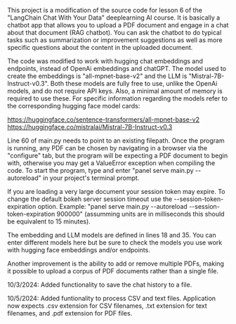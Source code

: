 This project is a modification of the source code for lesson 6 of the "LangChain Chat With Your Data" deeplearning AI course. It is basically a chatbot app that allows you to upload a PDF document and engage in a chat about that document (RAG chatbot). You can ask the chatbot to do typical tasks such as summarization or improvement suggestions as well as more specific questions about the content in the uploaded document.

The code was modified to work with hugging chat embeddings and endpoints, instead of OpenAi embeddings and chatGPT. The model used to create the embeddings is "all-mpnet-base-v2" and the LLM is "Mistral-7B-Instruct-v0.3". Both these models are fully free to use, unlike the OpenAi models, and do not require API keys. Also, a minimal amount of memory is required to use these. For specific information regarding the models refer to the corresponding hugging face model cards:

https://huggingface.co/sentence-transformers/all-mpnet-base-v2 https://huggingface.co/mistralai/Mistral-7B-Instruct-v0.3 

Line 60 of main.py needs to point to an existing filepath. Once the program is running, any PDF can be chosen by navigating in a browser via the "configure" tab, but the program will be expecting a PDF document to begin with, otherwise you may get a ValueError exception when compiling the code. To start the program, type and enter "panel serve main.py --autoreload" in your project's terminal prompt.

If you are loading a very large document your session token may expire. To change the default bokeh server session timeout use the --session-token-expiration option. Example: "panel serve main.py --autoreload --session-token-expiration 900000" (assumming units are in milliseconds this should be equivalent to 15 minutes).

The embedding and LLM models are defined in lines 18 and 35. You can enter different models here but be sure to check the models you use work with hugging face embeddings and/or endpoints.

Another improvement is the ability to add or remove multiple PDFs, making it possible to upload a corpus of PDF documents rather than a single file.

10/3/2024: Added functionality to save the chat history to a file.

10/5/2024: Added funtionality to process CSV and text files. Application now expects .csv extension for CSV filenames, .txt extension for text filenames, and .pdf extension for PDF files.
